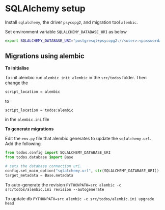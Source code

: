 # SQLAlchemy setup

Install `sqlalchemy`, the driver `psycopg2`, and migration tool `alembic`.

Set environment variable `SQLALCHEMY_DATABASE_URI` as below

```sh
export SQLALCHEMY_DATABASE_URI="postgresql+psycopg2://<user>:<password>@localhost:5432/<db name>"
```

## Migrations using alembic

**To initialise**

To init alembic run `alembic init alembic` in the `src/todos` folder. Then change the

```sh
script_location = alembic
```

to

```sh
script_location = todos:alembic
```

in the `alembic.ini` file

**To generate migrations**

Edit the `env.py` file that alembic generates to update the `sqlalchemy.url`. Add the following

```py
from todos.config import SQLALCHEMY_DATABASE_URI
from todos.database import Base

# sets the database connection uri.
config.set_main_option("sqlalchemy.url", str(SQLALCHEMY_DATABASE_URI))
target_metadata = Base.metadata
```

To auto-generate the revision `PYTHONPATH=src alembic -c src/todos/alembic.ini revision --autogenerate`

To update db `PYTHONPATH=src alembic -c src/todos/alembic.ini upgrade head`
